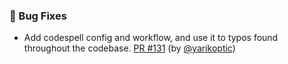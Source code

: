 ### 🐛 Bug Fixes

- Add codespell config and workflow, and use it to typos found throughout the codebase.  [PR #131](https://github.com/datalad/datalad-neuroimaging/pull/131) (by [@yarikoptic](https://github.com/yarikoptic))
